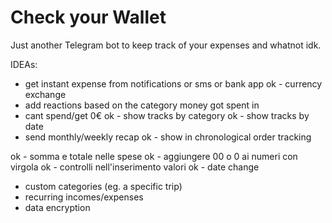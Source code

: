 # Check your Wallet

Just another Telegram bot to keep track of your expenses and whatnot idk.

IDEAs:

- get instant expense from notifications or sms or bank app
ok - currency exchange
- add reactions based on the category money got spent in
- cant spend/get 0€
ok - show tracks by category
ok - show tracks by date 
- send monthly/weekly recap
ok - show in chronological order tracking

ok - somma e totale nelle spese
ok - aggiungere 00 o 0 ai numeri con virgola
ok - controlli nell'inserimento valori
ok - date change

- custom categories (eg. a specific trip)
- recurring incomes/expenses
- data encryption
